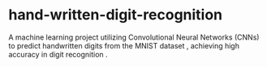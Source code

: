 # hand-written-digit-recognition
A machine learning project utilizing Convolutional Neural Networks (CNNs) to predict handwritten digits from the MNIST dataset , achieving high accuracy in digit recognition .
